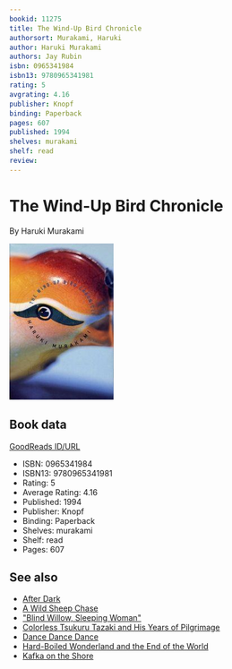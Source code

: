 ```yaml
---
bookid: 11275
title: The Wind-Up Bird Chronicle
authorsort: Murakami, Haruki
author: Haruki Murakami
authors: Jay Rubin
isbn: 0965341984
isbn13: 9780965341981
rating: 5
avgrating: 4.16
publisher: Knopf
binding: Paperback
pages: 607
published: 1994
shelves: murakami
shelf: read
review: 
---
```


# The Wind-Up Bird Chronicle

By Haruki Murakami

![](../../assets/bookcovers/1327872639l/11275.jpg)

## Book data

[GoodReads ID/URL](https://www.goodreads.com/book/show/11275)

- ISBN: 0965341984
- ISBN13: 9780965341981
- Rating: 5
- Average Rating: 4.16
- Published: 1994
- Publisher: Knopf
- Binding: Paperback
- Shelves: murakami
- Shelf: read
- Pages: 607


## See also

- [After Dark](After_Dark.md)
- [A Wild Sheep Chase](A_Wild_Sheep_Chase.md)
- ["Blind Willow, Sleeping Woman"](Blind_Willow__Sleeping_Woman.md)
- [Colorless Tsukuru Tazaki and His Years of Pilgrimage](Colorless_Tsukuru_Tazaki_and_His_Years_of_Pilgrimage.md)
- [Dance Dance Dance](Dance_Dance_Dance.md)
- [Hard-Boiled Wonderland and the End of the World](Hard-Boiled_Wonderland_and_the_End_of_the_World.md)
- [Kafka on the Shore](Kafka_on_the_Shore.md)
